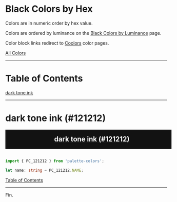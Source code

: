 <style>
  div.color-block {
    text-align: center;
  }

  .color-block {
    width: 100%;
    margin: 0;
    padding: 0.5em;
  }

  .black-pass {
    color: black;
  }

  .white-pass {
    color: white;
  }
</style>

# Black Colors by Hex

Colors are in numeric order by hex value.

Colors are ordered by luminance on the [Black Colors by Luminance](./black-colors-by-luminance.md) page.

Color block links redirect to
<a href="https://coolors.co/" target="_blank" rel="noopener noreferrer">Coolors</a> color pages.

[All Colors](../all-colors.md)

----

# Table of Contents

[dark tone ink](#dark-tone-ink-121212)

----

# dark tone ink (#121212)

<div class="color-block" style="background: #121212;">
  <a href="https://coolors.co/121212" target="_blank" rel="noopener noreferrer">
    <h2 class="color-block white-pass">dark tone ink (#121212)</h2>
  </a>
</div>
<br/>

````typescript
import { PC_121212 } from 'palette-colors';

let name: string = PC_121212.NAME;
````

[Table of Contents](#table-of-contents)

----

Fin.
